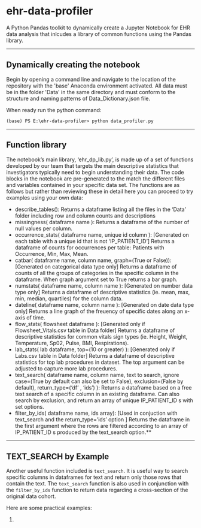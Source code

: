 # ehr-data-profiler

A Python Pandas toolkit to dynamically create a Jupyter Notebook for EHR data analysis that inlcudes a library of common functions using the Pandas library.

<hr />

## Dynamically creating the notebook

Begin by opening a command line and navigate to the location of the repository with the 'base' Anaconda environment activated. All data must be in the folder 'Data' in the same directory and must conform to the structure and naming patterns of Data_Dictionary.json file.

When ready run the python command:

`(base) PS E:\ehr-data-profiler> python data_profiler.py`

<hr />

## Function library

The notebook’s main library, ‘ehr_dp_lib.py’, is made up of a set of functions developed by our team that targets the main descriptive statistics that investigators typically need to begin understanding their data. The code blocks in the notebook are pre-generated to the match the different files and variables contained in your specific data set. The functions are as follows but rather than reviewing these in detail here you can proceed to try examples using your own data:

- describe_tables(): Returns a dataframe listing all the files in the ‘Data’ folder including row and column counts and descriptions
- missingness( dataframe name ): Returns a dataframe of the number of null values per column.
- occurrence_stats( dataframe name, unique id column ): [Generated on each table with a unique id that is not ‘IP_PATIENT_ID’] Returns a dataframe of counts for occurrences per table: Patients with Occurrence, Min, Max, Mean.
- catbar( dataframe name, column name, graph=(True or False)): [Generated on categorical data type only] Returns a dataframe of counts of all the groups of categories in the specific column in the dataframe. When graph argument set to True returns a bar graph.
- numstats( dataframe name, column name ): [Generated on number data type only] Returns a dataframe of descriptive statistics (ie. mean, max, min, median, quartiles) for the column data.
- dateline( dataframe name, column name ): [Generated on date data type only] Returns a line graph of the freuency of specific dates along an x-axis of time.
- flow_stats( flowsheet dataframe ): [Generated only if Flowsheet_Vitals.csv table in Data folder] Returns a dataframe of descriptive statistics for common vitals sign types (ie. Height, Weight, Temperature, Sp02, Pulse, BMI, Respirations).
- lab_stats( lab dataframe, top=(10 or greater) ): [Generated only if Labs.csv table in Data folder] Returns a dataframe of descriptive statistics for top lab procedures in dataset. The top argument can be adjusted to capture more lab procedures.
- text_search( dataframe name, column name, text to search, ignore case=(True by default can also be set to False), exclusion=(False by default), return_type=(‘df’ <default>, ‘ids’) ): Returns a dataframe based on a free text search of a specific column in an existing dataframe. Can also search by exclusion, and return an array of unique IP_PATIENT_ID s with set options.
- filter_by_ids( dataframe name,  ids array): [Used in conjuction with text_search and the return_type=’ids’ option ] Returns the dataframe in the first argument where the rows are filtered according to an array of IP_PATIENT_ID s produced by the text_search option.**

<hr />

## TEXT_SEARCH by Example

Another useful function included is `text_search`. It is useful way to search specific columns in dataframes for text and return only those rows that contain the text. The `text_search` function is also used in conjunction with the `filter_by_ids` function to return data regarding a cross-section of the original data cohort.
  
Here are some practical examples:

1. 


